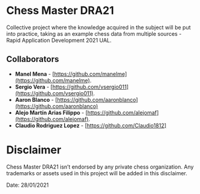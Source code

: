 # Chess Master DRA21
Collective project where the knowledge acquired in the subject will be put into practice, taking as an example chess data from multiple sources - Rapid Application Development 2021 UAL.

## Collaborators
* **Manel Mena** -  [https://github.com/manelme](https://github.com/manelme).
* **Sergio Vera** -  [https://github.com/vsergio011](https://github.com/vsergio011).
* **Aaron Blanco** - [https://github.com/aaronblanco](https://github.com/aaronblanco)
* **Alejo Martín Arias Filippo** -  [https://github.com/alejomaf](https://github.com/alejomaf).
* **Claudio Rodriguez Lopez** - [https://github.com/Claudio1812]

# Disclaimer

Chess Master DRA21 isn’t endorsed by any private chess organization. Any trademarks or assets used in this project will be added in this disclaimer.

Date: 28/01/2021

